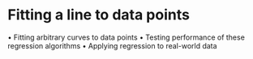 # Fitting a line to data points
• Fitting arbitrary curves to data points
• Testing performance of these regression algorithms
• Applying regression to real-world data
